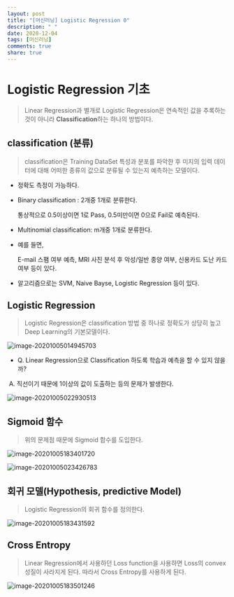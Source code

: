 ```yaml
---
layout: post
title: "[머신러닝] Logistic Regression 0"
description: " "
date: 2020-12-04
tags: [머신러닝]
comments: true
share: true
---
```



# Logistic Regression 기초

> Linear Regression과 별개로 Logistic Regression은 연속적인 값을 추록하는것이 아니라 **Classification**하는 하나의 방법이다. 



## classification (분류)

> classification은 Training DataSet 특성과 분포를 파악한 후 미지의 입력 데이터에 대해 어떠한 종류의 값으로 분류될 수 있는지 예측하는 모델이다.

* 정확도 측정이 가능하다.

* Binary classification : 2개중 1개로 분류한다.

  통상적으로 0.5이상이면 1로 Pass, 0.5미만이면 0으로 Fail로 예측된다.

* Multinomial classification: m개중 1개로 분류한다.

* 예를 들면, 

  E-mail 스팸 여부 예측, MRI 사진 분석 후 악성/일반 종양 여부, 신용카드 도난 카드 여부 등이 있다.

* 알고리즘으로는 SVM, Naive Bayse, Logistic Regression 등이 있다.



## Logistic Regression

> Logistic Regression은 classification 방법 중 하나로 정확도가 상당히 높고 Deep Learning의 기본모델이다.

![image-20201005014945703](markdown-images/image-20201005014945703.png)

* Q. Linear Regression으로 Classification 하도록 학습과 예측을 할 수 있지 않을까?

​        A. 직선이기 때문에 1이상의 값이 도출하는 등의 문제가 발생한다. 

![image-20201005022930513](markdown-images/image-20201005022930513.png)



## Sigmoid 함수

> 위의 문제점 때문에 Sigmoid 함수를 도입한다.

![image-20201005183401720](markdown-images/image-20201005183401720.png)

![image-20201005023426783](markdown-images/image-20201005023426783.png)

## 회귀 모델(Hypothesis, predictive Model)

> Logistic Regression의 회귀 함수를 정의한다.

![image-20201005183431592](markdown-images/image-20201005183431592.png)



## Cross Entropy

> Linear Regression에서 사용하던 Loss function을 사용하면 Loss의 convex 성질이 사라지게 된다. 따라서 Cross Entropy를 사용하게 된다.

![image-20201005183501246](markdown-images/image-20201005183501246.png)